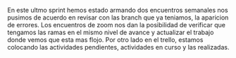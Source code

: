 En este ultmo sprint hemos estado armando dos encuentros semanales
nos pusimos de acuerdo en revisar con las branch que ya teniamos, la aparicion
de errores. Los encuentros de zoom nos dan la posibilidad de verificar que tengamos
las ramas en el mismo nivel de avance y actualizar el trabajo donde vemos que esta mas
flojo.
Por otro lado en el trello, estamos colocando las actividades pendientes, actividades
en curso y las realizadas.